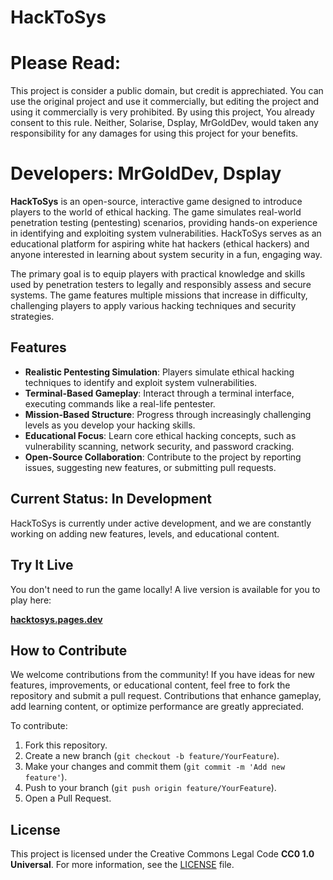 # HackToSys
# Please Read:
This project is consider a public domain, but credit is apprechiated. You can use the original project and use it commercially, but editing the project and using it commercially is very prohibited.
By using this project, You already consent to this rule. Neither, Solarise, Dsplay, MrGoldDev, would taken any responsibility for any damages for  using this project for your benefits.
# Developers: **MrGoldDev**, **Dsplay**

**HackToSys** is an open-source, interactive game designed to introduce players to the world of ethical hacking. The game simulates real-world penetration testing (pentesting) scenarios, providing hands-on experience in identifying and exploiting system vulnerabilities. HackToSys serves as an educational platform for aspiring white hat hackers (ethical hackers) and anyone interested in learning about system security in a fun, engaging way.

The primary goal is to equip players with practical knowledge and skills used by penetration testers to legally and responsibly assess and secure systems. The game features multiple missions that increase in difficulty, challenging players to apply various hacking techniques and security strategies.

## Features

- **Realistic Pentesting Simulation**: Players simulate ethical hacking techniques to identify and exploit system vulnerabilities.
- **Terminal-Based Gameplay**: Interact through a terminal interface, executing commands like a real-life pentester.
- **Mission-Based Structure**: Progress through increasingly challenging levels as you develop your hacking skills.
- **Educational Focus**: Learn core ethical hacking concepts, such as vulnerability scanning, network security, and password cracking.
- **Open-Source Collaboration**: Contribute to the project by reporting issues, suggesting new features, or submitting pull requests.

## Current Status: In Development

HackToSys is currently under active development, and we are constantly working on adding new features, levels, and educational content.

## Try It Live

You don't need to run the game locally! A live version is available for you to play here:

[**hacktosys.pages.dev**](https://hacktosys.pages.dev)

## How to Contribute

We welcome contributions from the community! If you have ideas for new features, improvements, or educational content, feel free to fork the repository and submit a pull request. Contributions that enhance gameplay, add learning content, or optimize performance are greatly appreciated.

To contribute:
1. Fork this repository.
2. Create a new branch (`git checkout -b feature/YourFeature`).
3. Make your changes and commit them (`git commit -m 'Add new feature'`).
4. Push to your branch (`git push origin feature/YourFeature`).
5. Open a Pull Request.

## License

This project is licensed under the Creative Commons Legal Code **CC0 1.0 Universal**. For more information, see the [LICENSE](LICENSE) file.
